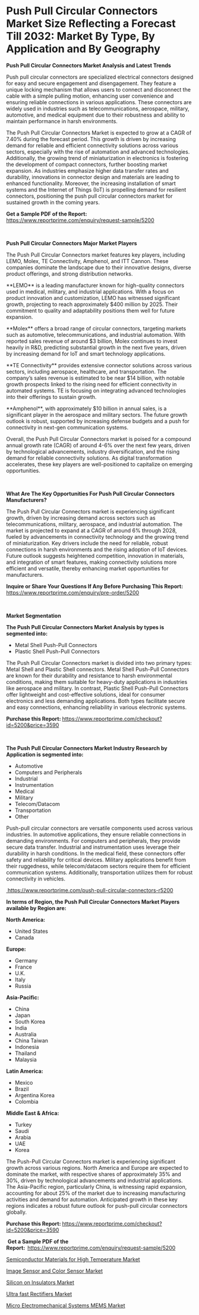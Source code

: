 <p><h1>Push Pull Circular Connectors Market Size Reflecting a Forecast Till 2032: Market By Type, By Application and By Geography</h1></p><p><strong>Push Pull Circular Connectors Market Analysis and Latest Trends</strong></p>
<p><p>Push pull circular connectors are specialized electrical connectors designed for easy and secure engagement and disengagement. They feature a unique locking mechanism that allows users to connect and disconnect the cable with a simple pulling motion, enhancing user convenience and ensuring reliable connections in various applications. These connectors are widely used in industries such as telecommunications, aerospace, military, automotive, and medical equipment due to their robustness and ability to maintain performance in harsh environments.</p><p>The Push Pull Circular Connectors Market is expected to grow at a CAGR of 7.40% during the forecast period. This growth is driven by increasing demand for reliable and efficient connectivity solutions across various sectors, especially with the rise of automation and advanced technologies. Additionally, the growing trend of miniaturization in electronics is fostering the development of compact connectors, further boosting market expansion. As industries emphasize higher data transfer rates and durability, innovations in connector design and materials are leading to enhanced functionality. Moreover, the increasing installation of smart systems and the Internet of Things (IoT) is propelling demand for resilient connectors, positioning the push pull circular connectors market for sustained growth in the coming years.</p></p>
<p><strong>Get a Sample PDF of the Report:&nbsp;</strong> <a href="https://www.reportprime.com/enquiry/request-sample/5200?utm_campaign=101&utm_medium=2&utm_source=Github&utm_content=ia&utm_term=19032025&utm_id=push-pull-circular-connectors">https://www.reportprime.com/enquiry/request-sample/5200</a></p>
<p>&nbsp;</p>
<p><strong>Push Pull Circular Connectors Major Market Players</strong></p>
<p><p>The Push Pull Circular Connectors market features key players, including LEMO, Molex, TE Connectivity, Amphenol, and ITT Cannon. These companies dominate the landscape due to their innovative designs, diverse product offerings, and strong distribution networks.</p><p>**LEMO** is a leading manufacturer known for high-quality connectors used in medical, military, and industrial applications. With a focus on product innovation and customization, LEMO has witnessed significant growth, projecting to reach approximately $400 million by 2025. Their commitment to quality and adaptability positions them well for future expansion.</p><p>**Molex** offers a broad range of circular connectors, targeting markets such as automotive, telecommunications, and industrial automation. With reported sales revenue of around $3 billion, Molex continues to invest heavily in R&D, predicting substantial growth in the next five years, driven by increasing demand for IoT and smart technology applications.</p><p>**TE Connectivity** provides extensive connector solutions across various sectors, including aerospace, healthcare, and transportation. The company’s sales revenue is estimated to be near $14 billion, with notable growth prospects linked to the rising need for efficient connectivity in automated systems. TE is focusing on integrating advanced technologies into their offerings to sustain growth.</p><p>**Amphenol**, with approximately $10 billion in annual sales, is a significant player in the aerospace and military sectors. The future growth outlook is robust, supported by increasing defense budgets and a push for connectivity in next-gen communication systems.</p><p>Overall, the Push Pull Circular Connectors market is poised for a compound annual growth rate (CAGR) of around 4-6% over the next few years, driven by technological advancements, industry diversification, and the rising demand for reliable connectivity solutions. As digital transformation accelerates, these key players are well-positioned to capitalize on emerging opportunities.</p></p>
<p>&nbsp;</p>
<p><strong>What Are The Key Opportunities For Push Pull Circular Connectors Manufacturers?</strong></p>
<p><p>The Push Pull Circular Connectors market is experiencing significant growth, driven by increasing demand across sectors such as telecommunications, military, aerospace, and industrial automation. The market is projected to expand at a CAGR of around 6% through 2028, fueled by advancements in connectivity technology and the growing trend of miniaturization. Key drivers include the need for reliable, robust connections in harsh environments and the rising adoption of IoT devices. Future outlook suggests heightened competition, innovation in materials, and integration of smart features, making connectivity solutions more efficient and versatile, thereby enhancing market opportunities for manufacturers.</p></p>
<p><strong>Inquire or Share Your Questions If Any Before Purchasing This Report:</strong> <a href="https://www.reportprime.com/enquiry/pre-order/5200?utm_campaign=101&utm_medium=2&utm_source=Github&utm_content=ia&utm_term=19032025&utm_id=push-pull-circular-connectors">https://www.reportprime.com/enquiry/pre-order/5200</a></p>
<p>&nbsp;</p>
<p><strong>Market Segmentation</strong></p>
<p><strong>The Push Pull Circular Connectors Market Analysis by types is segmented into:</strong></p>
<p><ul><li>Metal Shell Push-Pull Connectors</li><li>Plastic Shell Push-Pull Connectors</li></ul></p>
<p><p>The Push Pull Circular Connectors market is divided into two primary types: Metal Shell and Plastic Shell connectors. Metal Shell Push-Pull Connectors are known for their durability and resistance to harsh environmental conditions, making them suitable for heavy-duty applications in industries like aerospace and military. In contrast, Plastic Shell Push-Pull Connectors offer lightweight and cost-effective solutions, ideal for consumer electronics and less demanding applications. Both types facilitate secure and easy connections, enhancing reliability in various electronic systems.</p></p>
<p><strong>Purchase this Report:&nbsp;</strong><a href="https://www.reportprime.com/checkout?id=5200&price=3590&utm_campaign=101&utm_medium=2&utm_source=Github&utm_content=ia&utm_term=19032025&utm_id=push-pull-circular-connectors">https://www.reportprime.com/checkout?id=5200&price=3590</a></p>
<p>&nbsp;</p>
<p><strong>The Push Pull Circular Connectors Market Industry Research by Application is segmented into:</strong></p>
<p><ul><li>Automotive</li><li>Computers and Peripherals</li><li>Industrial</li><li>Instrumentation</li><li>Medical</li><li>Military</li><li>Telecom/Datacom</li><li>Transportation</li><li>Other</li></ul></p>
<p><p>Push-pull circular connectors are versatile components used across various industries. In automotive applications, they ensure reliable connections in demanding environments. For computers and peripherals, they provide secure data transfer. Industrial and instrumentation uses leverage their durability in harsh conditions. In the medical field, these connectors offer safety and reliability for critical devices. Military applications benefit from their ruggedness, while telecom/datacom sectors require them for efficient communication systems. Additionally, transportation utilizes them for robust connectivity in vehicles.</p></p>
<p><a href="https://www.reportprime.com/push-pull-circular-connectors-r5200?utm_campaign=101&utm_medium=2&utm_source=Github&utm_content=ia&utm_term=19032025&utm_id=push-pull-circular-connectors">&nbsp;https://www.reportprime.com/push-pull-circular-connectors-r5200</a></p>
<p><strong>In terms of Region, the Push Pull Circular Connectors Market Players available by Region are:</strong></p>
<p>
    <p> <strong> North America: </strong>
        <ul>
            <li>United States</li>
            <li>Canada</li>
        </ul>
        </p> 
    <p> <strong> Europe: </strong>
        <ul>
            <li>Germany</li>
            <li>France</li>
            <li>U.K.</li>
            <li>Italy</li>
            <li>Russia</li>
        </ul>
        </p> 
    <p> <strong> Asia-Pacific: </strong>
        <ul>
            <li>China</li>
            <li>Japan</li>
            <li>South Korea</li>
            <li>India</li>
            <li>Australia</li>
            <li>China Taiwan</li>
            <li>Indonesia</li>
            <li>Thailand</li>
            <li>Malaysia</li>
        </ul>
        </p> 
    <p> <strong> Latin America: </strong>
        <ul>
            <li>Mexico</li>
            <li>Brazil</li>
            <li>Argentina Korea</li>
            <li>Colombia</li>
        </ul>
        </p> 
    <p> <strong> Middle East & Africa: </strong>
        <ul>
            <li>Turkey</li>
            <li>Saudi</li>
            <li>Arabia</li>
            <li>UAE</li>
            <li>Korea</li>
        </ul>
    </p>
    </p>
<p><p>The Push-Pull Circular Connectors market is experiencing significant growth across various regions. North America and Europe are expected to dominate the market, with respective shares of approximately 35% and 30%, driven by technological advancements and industrial applications. The Asia-Pacific region, particularly China, is witnessing rapid expansion, accounting for about 25% of the market due to increasing manufacturing activities and demand for automation. Anticipated growth in these key regions indicates a robust future outlook for push-pull circular connectors globally.</p></p>
<p><strong>Purchase this Report: </strong><a href="https://www.reportprime.com/checkout?id=5200&price=3590&utm_campaign=101&utm_medium=2&utm_source=Github&utm_content=ia&utm_term=19032025&utm_id=push-pull-circular-connectors">https://www.reportprime.com/checkout?id=5200&price=3590</a></p>
<p>&nbsp;<strong>Get a Sample PDF of the Report:&nbsp;&nbsp;</strong><a href="https://www.reportprime.com/enquiry/request-sample/5200?utm_campaign=101&utm_medium=2&utm_source=Github&utm_content=ia&utm_term=19032025&utm_id=push-pull-circular-connectors">https://www.reportprime.com/enquiry/request-sample/5200</a></p>
<p><strong></strong></p>
<p><p><a href="https://github.com/kadutjoelly83/Market-Research-Report-List-1/blob/main/semiconductor-materials-for-high-temperature-market.md?utm_campaign=101&utm_medium=2&utm_source=Github&utm_content=ia&utm_term=19032025&utm_id=push-pull-circular-connectors">Semiconductor Materials for High Temperature Market</a></p><p><a href="https://github.com/snaikraso/Market-Research-Report-List-1/blob/main/image-sensor-and-color-sensor-market.md?utm_campaign=101&utm_medium=2&utm_source=Github&utm_content=ia&utm_term=19032025&utm_id=push-pull-circular-connectors">Image Sensor and Color Sensor Market</a></p><p><a href="https://github.com/shimweummul/Market-Research-Report-List-1/blob/main/silicon-on-insulators-market.md?utm_campaign=101&utm_medium=2&utm_source=Github&utm_content=ia&utm_term=19032025&utm_id=push-pull-circular-connectors">Silicon on Insulators Market</a></p><p><a href="https://github.com/frodanlert/Market-Research-Report-List-1/blob/main/ultra-fast-rectifiers-market.md?utm_campaign=101&utm_medium=2&utm_source=Github&utm_content=ia&utm_term=19032025&utm_id=push-pull-circular-connectors">Ultra fast Rectifiers Market</a></p><p><a href="https://github.com/iperitvik8/Market-Research-Report-List-1/blob/main/micro-electromechanical-systems-mems-market.md?utm_campaign=101&utm_medium=2&utm_source=Github&utm_content=ia&utm_term=19032025&utm_id=push-pull-circular-connectors">Micro Electromechanical Systems MEMS Market</a></p></p>